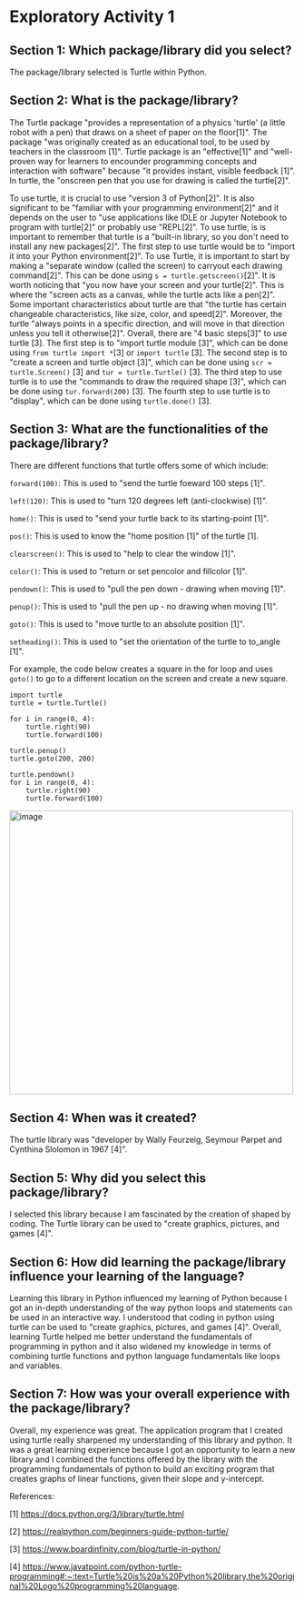 # Exploratory Activity 1

## Section 1: Which package/library did you select?
   The package/library selected is Turtle within Python.
## Section 2:  What is the package/library?
   The Turtle package "provides a representation of a physics 'turtle' (a little robot with a pen) that draws on a sheet of paper on the floor[1]". The package "was originally created as an educational tool, to be used by teachers in the classroom [1]". Turtle package is an "effective[1]" and "well-proven way for learners to encounder programming concepts and interaction with software" because "it provides instant, visible feedback [1]". In turtle, the "onscreen pen that you use for drawing is called the turtle[2]". 
   
   To use turtle, it is crucial to use "version 3 of Python[2]". It is also significant to be "familiar with your programming environment[2]" and it depends on the user to "use applications like IDLE or Jupyter Notebook to program with turtle[2]" or probably use "REPL[2]". To use turtle, is is important to remember that turtle is a "built-in library, so you don't need to install any new packages[2]". The first step to use turtle would be to "import it into your Python environment[2]". To use Turtle, it is important to start by making a "separate window (called the screen) to carryout each drawing command[2]". This can be done using `s = turtle.getscreen()`[2]". It is worth noticing that "you now have your screen and your turtle[2]". This is where the "screen acts as a canvas, while the turtle acts like a pen[2]". Some important characteristics about turtle are that "the turtle has certain changeable characteristics, like size, color, and speed[2]". Moreover, the turtle "always points in a specific direction, and will move in that direction unless you tell it otherwise[2]".  Overall, there are "4 basic steps[3]" to use turtle [3]. The first step is to "import turtle module [3]", which can be done using `from turtle import *`[3] or `import turtle` [3]. The second step is to "create a screen and turtle object [3]", which can be done using `scr = turtle.Screen()` [3] and `tur = turtle.Turtle()` [3]. The third step to use turtle is to use the "commands to draw the required shape [3]", which can be done using `tur.forward(200)` [3]. The fourth step to use turtle is to "display", which can be done using `turtle.done()` [3].  

## Section 3: What are the functionalities of the package/library?
There are different functions that turtle offers some of which include:

`forward(100)`: This is used to "send the turtle foeward 100 steps [1]".

`left(120)`: This is used to "turn 120 degrees left (anti-clockwise) [1]".

`home()`: This is used to "send your turtle back to its starting-point [1]".

`pos()`: This is used to know the "home position [1]" of the turtle [1]. 

`clearscreen()`: This is used to "help to clear the window [1]".

`color()`: This is used to "return or set pencolor and fillcolor [1]".

`pendown()`: This is used to "pull the pen down - drawing when moving [1]".

`penup()`: This is used to "pull the pen up - no drawing when moving [1]".

`goto()`: This is used to "move turtle to an absolute position [1]". 

`setheading()`: This is used to "set the orientation of the turtle to to_angle [1]".

For example, the code below creates a square in the for loop and uses `goto()` to go to a different location on the screen and create a new square.
```
import turtle
turtle = turtle.Turtle()

for i in range(0, 4):
	turtle.right(90)
	turtle.forward(100)

turtle.penup()
turtle.goto(200, 200)

turtle.pendown()
for i in range(0, 4):
	turtle.right(90)
	turtle.forward(100)

```


<img width="500" alt="image" src="https://github.com/CS2613-WI24-FR01B/exploration-activity-1-invisible-wind-pavitra/assets/113079611/5d14ee82-a369-4c03-8760-7073efa50105">


## Section 4: When was it created?
The turtle library was "developer by Wally Feurzeig, Seymour Parpet and Cynthina Slolomon in 1967 [4]". 

## Section 5: Why did you select this package/library?
I selected this library because I am fascinated by the creation of shaped by coding. The Turtle library can be used to "create graphics, pictures, and games [4]".  

## Section 6: How did learning the package/library influence your learning of the language?
Learning this library in Python influenced my learning of Python because I got an in-depth understanding of the way python loops and statements can be used in an interactive way. I understood that coding in python using turtle can be used to "create graphics, pictures, and games [4]". Overall, learning Turtle helped me better understand the fundamentals of programming in python and it also widened my knowledge in terms of combining turtle functions and python language fundamentals like loops and variables.

## Section 7: How was your overall experience with the package/library?
Overall, my experience was great. The application program that I created using turtle really sharpened my understanding of this library and python. It was a great learning experience because I got an opportunity to learn a new library and I combined the functions offered by the library with the programming fundamentals of python to build an exciting program that creates graphs of linear functions, given their slope and y-intercept. 





References:

[1] https://docs.python.org/3/library/turtle.html 

[2] https://realpython.com/beginners-guide-python-turtle/ 

[3] https://www.boardinfinity.com/blog/turtle-in-python/

[4] https://www.javatpoint.com/python-turtle-programming#:~:text=Turtle%20is%20a%20Python%20library,the%20original%20Logo%20programming%20language. 





















   
